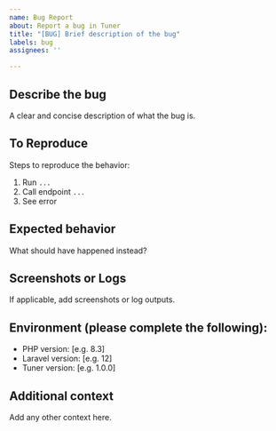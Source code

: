```yaml
---
name: Bug Report
about: Report a bug in Tuner
title: "[BUG] Brief description of the bug"
labels: bug
assignees: ''

---
```


## Describe the bug
A clear and concise description of what the bug is.

## To Reproduce
Steps to reproduce the behavior:
1. Run `...`
2. Call endpoint `...`
3. See error

## Expected behavior
What should have happened instead?

## Screenshots or Logs
If applicable, add screenshots or log outputs.

## Environment (please complete the following):
- PHP version: [e.g. 8.3]  
- Laravel version: [e.g. 12]  
- Tuner version: [e.g. 1.0.0]  

## Additional context
Add any other context here.
